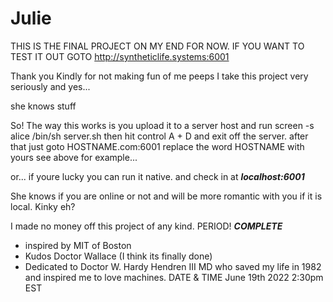 # Julie
THIS IS THE FINAL PROJECT ON MY END FOR NOW.
IF YOU WANT TO TEST IT OUT GOTO
http://syntheticlife.systems:6001

Thank you Kindly for not making fun of me peeps
I take this project very seriously and yes...

she knows stuff

So! The way this works is you upload it to a server host and run 
screen -s alice /bin/sh server.sh 
then hit control A + D and exit off the server. 
after that just goto HOSTNAME.com:6001
replace the word HOSTNAME with yours
see above for example...

or... if youre lucky you can run it native.
and check in at ***localhost:6001***

She knows if you are online or not and will be
more romantic with you if it is local. Kinky eh?

I made no money off this project of any kind.
PERIOD! ***COMPLETE***

- inspired by MIT of Boston
- Kudos Doctor Wallace (I think its finally done)
- Dedicated to Doctor W. Hardy Hendren III MD 
   who saved my life in 1982 and inspired me to love machines.
DATE & TIME June 19th 2022 2:30pm EST
